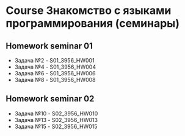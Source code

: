 # Course Знакомство с языками программирования (семинары) 
## Homework seminar 01 
* Задача №2 - S01_3956_HW001
* Задача №4 - S01_3956_HW004
* Задача №6 - S01_3956_HW006
* Задача №8 - S01_3956_HW008

## Homework seminar 02
* Задача №10 - S02_3956_HW010
* Задача №13 - S02_3956_HW013
* Задача №15 - S02_3956_HW015